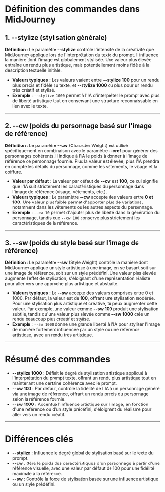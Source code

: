 # Définition des commandes dans MidJourney


## 1. --stylize (stylisation générale)
**Définition** : Le paramètre **--stylize** contrôle l'intensité de la créativité que MidJourney applique lors de l'interprétation du texte du prompt. Il influence la manière dont l'image est globalement stylisée. Une valeur plus élevée entraîne un rendu plus artistique, mais potentiellement moins fidèle à la description textuelle initiale.

- **Valeurs typiques** : Les valeurs varient entre **--stylize 100** pour un rendu plus précis et fidèle au texte, et **--stylize 1000** ou plus pour un rendu très créatif et stylisé.
- **Exemple** : `--stylize 1000` permet à l'IA d'interpréter le prompt avec plus de liberté artistique tout en conservant une structure reconnaissable en lien avec le texte.

---

## 2. --cw (poids du personnage basé sur l'image de référence)
**Définition** : Le paramètre **--cw** (Character Weight) est utilisé spécifiquement en combinaison avec le paramètre **--cref** pour générer des personnages cohérents. Il indique à l'IA le poids à donner à l'image de référence de personnage fournie. Plus la valeur est élevée, plus l'IA prendra en compte les détails du personnage, comme les vêtements, le visage et la coiffure.

- **Valeur par défaut** : La valeur par défaut de **--cw** est **100**, ce qui signifie que l'IA suit strictement les caractéristiques du personnage dans l'image de référence (visage, vêtements, etc.).
- **Valeurs typiques** : Le paramètre **--cw** accepte des valeurs entre **0 et 100**. Une valeur plus faible permet d'apporter plus de variations, notamment dans les vêtements ou les autres aspects du personnage.
- **Exemple** : `--cw 10` permet d'ajouter plus de liberté dans la génération du personnage, tandis que `--cw 100` conserve plus strictement les caractéristiques de la référence.

---

## 3. --sw (poids du style basé sur l'image de référence)
**Définition** : Le paramètre **--sw** (Style Weight) contrôle la manière dont MidJourney applique un style artistique à une image, en se basant soit sur une image de référence, soit sur un style prédéfini. Une valeur plus élevée augmente l'effet de stylisation, s'éloignant d'une représentation réaliste pour aller vers une approche plus artistique et abstraite.

- **Valeurs typiques** : Le **--sw** accepte des valeurs comprises entre 0 et 1000. Par défaut, la valeur est de **100**, offrant une stylisation modérée. Pour une stylisation plus artistique et créative, tu peux augmenter cette valeur. Par exemple, une valeur comme **--sw 100** produit une stylisation subtile, tandis qu'une valeur plus élevée comme **--sw 1000** crée un rendu beaucoup plus créatif et stylisé.
- **Exemple** : `--sw 1000` donne une grande liberté à l'IA pour styliser l'image de manière fortement influencée par un style ou une référence artistique, avec un rendu très artistique.

---

# Résumé des commandes

- **--stylize 1000** : Définit le degré de stylisation artistique appliqué à l'interprétation du prompt texte, offrant un rendu plus artistique tout en maintenant une certaine cohérence avec le prompt.
- **--cw 100** : Par défaut, contrôle la fidélité de l'IA à un personnage généré via une image de référence, offrant un rendu précis du personnage selon la référence fournie.
- **--sw 1000** : Accentue l'influence artistique sur l'image, en fonction d'une référence ou d'un style prédéfini, s'éloignant du réalisme pour aller vers un rendu créatif.

---

# Différences clés

- **--stylize** : Influence le degré global de stylisation basé sur le texte du prompt.
- **--cw** : Gère le poids des caractéristiques d'un personnage à partir d'une référence visuelle, avec une valeur par défaut de 100 pour une fidélité maximale à la référence.
- **--sw** : Contrôle la force de stylisation basée sur une influence artistique ou un style prédéfini.

